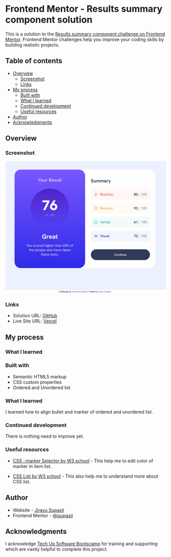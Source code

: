 # Frontend Mentor - Results summary component solution

This is a solution to the [Results summary component challenge on Frontend Mentor](https://www.frontendmentor.io/challenges/results-summary-component-CE_K6s0maV). Frontend Mentor challenges help you improve your coding skills by building realistic projects.

## Table of contents

- [Overview](#overview)
  - [Screenshot](#screenshot)
  - [Links](#links)
- [My process](#my-process)
  - [Built with](#built-with)
  - [What I learned](#what-i-learned)
  - [Continued development](#continued-development)
  - [Useful resources](#useful-resources)
- [Author](#author)
- [Acknowledgments](#acknowledgments)

## Overview

### Screenshot

![Screenshot](./screenshot.jpg)

### Links

- Solution URL: [GitHub](https://github.com/jsupasil/frontend-mentor-newbie-recipe-page)
- Live Site URL: [Vercel](https://frontend-mentor-newbie-recipe-page.vercel.app/)

## My process

### What I learned

### Built with

- Semantic HTML5 markup
- CSS custom properties
- Ordered and Unordered list

### What I learned

I learned how to align bullet and marker of ordered and unordered list.

### Continued development

There is nothing need to improve yet.

### Useful resources

- [CSS ::marker Selector by W3 school](https://www.w3schools.com/cssref/sel_marker.php) - This help me to edit color of marker in item list.

- [CSS List by W3 school](https://www.w3schools.com/css/css_list.asp) - This also help me to understand more about CSS list.

## Author

- Website - [Jirayu Supasil](https://github.com/jsupasil)
- Frontend Mentor - [@jsupasil](https://www.frontendmentor.io/profile/jsupasil)

## Acknowledgments

I acknowledge [Tech Up Software Bootscamp](https://www.techupth.com/) for training and supporting which are vastly helpful to complete this project.
